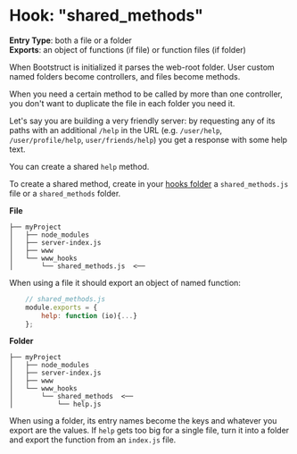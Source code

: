 Hook: "shared_methods"
======================
**Entry Type**: both a file or a folder  
**Exports**: an object of functions (if file) or function files (if folder)

When Bootstruct is initialized it parses the web-root folder. User custom named folders become controllers, and files become methods.

When you need a certain method to be called by more than one controller, you don't want to duplicate the file in each folder you need it.

Let's say you are building a very friendly server: by requesting any of its paths with an additional `/help` in the URL (e.g. `/user/help`, `/user/profile/help`, `user/friends/help`) you get a response with some help text.

You can create a shared `help` method.

To create a shared method, create in your [hooks folder](https://github.com/taitulism/Bootstruct/blob/master/Docs/Hooks.md) a `shared_methods.js` file or a `shared_methods` folder.

**File**  
```
├── myProject
│   ├── node_modules
│   ├── server-index.js
│   ├── www
│   └── www_hooks
│       └── shared_methods.js  <──
```
When using a file it should export an object of named function:
```js
	// shared_methods.js
	module.exports = {
		help: function (io){...}
	};
```

**Folder**  
```
├── myProject
│   ├── node_modules
│   ├── server-index.js
│   ├── www
│   └── www_hooks
│       └── shared_methods  <──
│           └── help.js
```
When using a folder, its entry names become the keys and whatever you export are the values. If `help` gets too big for a single file, turn it into a folder and export the function from an `index.js` file.